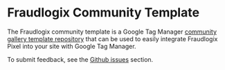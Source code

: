 # Fraudlogix Community Template

The Fraudlogix community template is a Google Tag Manager [community gallery template repository](https://support.google.com/tagmanager/answer/9454109) that can be used to easily integrate Fraudlogix Pixel into your site with Google Tag Manager.

To submit feedback, see the [Github issues](https://github.com/fraudlogix/fraudlogix-google-tag-manager/issues) section.
